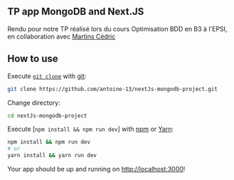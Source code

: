 ## TP app MongoDB and Next.JS

Rendu pour notre TP réalisé lors du cours Optimisation BDD en B3 à l'EPSI, en collaboration avec [Martins Cédric](https://github.com/AstonMartiins)

## How to use

Execute [`git clone`](https://git-scm.com/docs/git-clone/fr) with [git](https://git-scm.com/):

```bash
git clone https://github.com/antoine-13/nextJs-mongodb-project.git
```
Change directory:
```bash
cd nextJs-mongodb-project
```
Execute [`npm install && npm run dev`] with [npm](https://docs.npmjs.com/cli/init) or [Yarn](https://yarnpkg.com/lang/en/docs/cli/create/):

```bash
npm install && npm run dev
# or
yarn install && yarn run dev

```

Your app should be up and running on [http://localhost:3000](http://localhost:3000)! 

